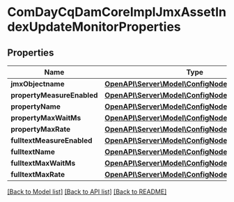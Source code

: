 # ComDayCqDamCoreImplJmxAssetIndexUpdateMonitorProperties

## Properties
Name | Type | Description | Notes
------------ | ------------- | ------------- | -------------
**jmxObjectname** | [**OpenAPI\Server\Model\ConfigNodePropertyString**](ConfigNodePropertyString.md) |  | [optional] 
**propertyMeasureEnabled** | [**OpenAPI\Server\Model\ConfigNodePropertyBoolean**](ConfigNodePropertyBoolean.md) |  | [optional] 
**propertyName** | [**OpenAPI\Server\Model\ConfigNodePropertyString**](ConfigNodePropertyString.md) |  | [optional] 
**propertyMaxWaitMs** | [**OpenAPI\Server\Model\ConfigNodePropertyInteger**](ConfigNodePropertyInteger.md) |  | [optional] 
**propertyMaxRate** | [**OpenAPI\Server\Model\ConfigNodePropertyFloat**](ConfigNodePropertyFloat.md) |  | [optional] 
**fulltextMeasureEnabled** | [**OpenAPI\Server\Model\ConfigNodePropertyBoolean**](ConfigNodePropertyBoolean.md) |  | [optional] 
**fulltextName** | [**OpenAPI\Server\Model\ConfigNodePropertyString**](ConfigNodePropertyString.md) |  | [optional] 
**fulltextMaxWaitMs** | [**OpenAPI\Server\Model\ConfigNodePropertyInteger**](ConfigNodePropertyInteger.md) |  | [optional] 
**fulltextMaxRate** | [**OpenAPI\Server\Model\ConfigNodePropertyFloat**](ConfigNodePropertyFloat.md) |  | [optional] 

[[Back to Model list]](../README.md#documentation-for-models) [[Back to API list]](../README.md#documentation-for-api-endpoints) [[Back to README]](../README.md)


